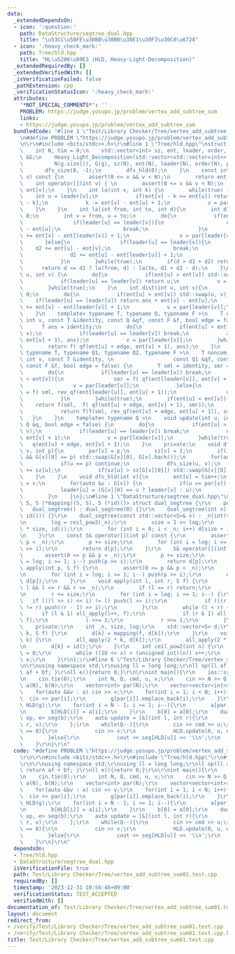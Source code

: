 ```yaml
---
data:
  _extendedDependsOn:
  - icon: ':question:'
    path: DataStructure/segtree_dual.hpp
    title: "\u53CC\u5BFE\u30BB\u30B0\u30E1\u30F3\u30C8\u6728"
  - icon: ':heavy_check_mark:'
    path: Tree/hld.hpp
    title: "HL\u5206\u89E3 (HLD, Heavy-Light-Decomposition)"
  _extendedRequiredBy: []
  _extendedVerifiedWith: []
  _isVerificationFailed: false
  _pathExtension: cpp
  _verificationStatusIcon: ':heavy_check_mark:'
  attributes:
    '*NOT_SPECIAL_COMMENTS*': ''
    PROBLEM: https://judge.yosupo.jp/problem/vertex_add_subtree_sum
    links:
    - https://judge.yosupo.jp/problem/vertex_add_subtree_sum
  bundledCode: "#line 1 \"Test/Library Checker/Tree/vertex_add_subtree_sum01.test.cpp\"\
    \n#define PROBLEM \"https://judge.yosupo.jp/problem/vertex_add_subtree_sum\"\r\
    \n\r\n#include <bits/stdc++.h>\r\n#line 1 \"Tree/hld.hpp\"\nstruct Heavy_Light_Decomposition{\n\
    \    int N, tim = 0;\n    std::vector<int> sz, ent, leader, order, par;\n    std::vector<std::vector<int>>\
    \ &G;\n    Heavy_Light_Decomposition(std::vector<std::vector<int>> &g) : \n  \
    \          N(g.size()), G(g), sz(N), ent(N), leader(N), order(N), par(N) {\n \
    \       dfs_size(0, -1);\n        dfs_hld(0);\n    }\n    const int operator[](int\
    \ v) const {\n        assert(0 <= v && v < N);\n        return ent[v];\n    }\n\
    \    int operator[](int v) { \n        assert(0 <= v && v < N);\n        return\
    \ ent[v];\n    }\n    int la(int v, int k) {\n        while(true) {\n        \
    \    int u = leader[v];\n            if(ent[v] - k >= ent[u]) return order[ent[v]\
    \ - k];\n            k -= ent[v] - ent[u] + 1;\n            v = par[u];\n    \
    \    }\n    }\n    int la(int from, int to, int d){\n        int d1 = 0, d2 =\
    \ 0;\n        int v = from, u = to;\n        do{\n            if(ent[u] < ent[v]){\n\
    \                if(leader[u] == leader[v]){\n                    d1 += ent[v]\
    \ - ent[u];\n                    break;\n                }\n                d1\
    \ += ent[v] - ent[leader[v]] + 1;\n                v = par[leader[v]];\n     \
    \       }else{\n                if(leader[u] == leader[v]){\n                \
    \    d2 += ent[u] - ent[v];\n                    break;\n                }\n \
    \               d2 += ent[u] - ent[leader[u]] + 1;\n                u = par[leader[u]];\n\
    \            }\n        }while(true);\n        if(d > d1 + d2) return -1;\n  \
    \      return d <= d1 ? la(from, d) : la(to, d1 + d2 - d);\n    }\n    int lca(int\
    \ u, int v) {\n        do{\n            if(ent[u] > ent[v]) std::swap(u, v);\n\
    \            if(leader[u] == leader[v]) return u;\n            v = par[leader[v]];\n\
    \        }while(true);\n    }\n    int dist(int u, int v){\n        int ans =\
    \ 0;\n        do{\n            if(ent[u] > ent[v]) std::swap(u, v);\n        \
    \    if(leader[u] == leader[v]) return ans + ent[v] - ent[u];\n            ans\
    \ += ent[v] - ent[leader[v]] + 1;\n            v = par[leader[v]];\n        }while(true);\n\
    \    }\n    template< typename T, typename Q, typename F >\n    T query(int u,\
    \ int v, const T &identity, const Q &qf, const F &f, bool edge = false) {\n  \
    \      T ans = identity;\n        do{\n            if(ent[u] > ent[v]) std::swap(u,\
    \ v);\n            if(leader[u] == leader[v]) break;\n            ans = f( qf(ent[leader[v]],\
    \ ent[v] + 1), ans);\n            v = par[leader[v]];\n        }while(true);\n\
    \        return f( qf(ent[u] + edge, ent[v] + 1), ans);\n    }\n    template<\
    \ typename T, typename Q1, typename Q2, typename F >\n    T noncom_query(int u,\
    \ int v, const T &identity, \n                   const Q1 &qf, const Q2 &rev_qf,\
    \ const F &f, bool edge = false) {\n        T sml = identity, smr = identity;\n\
    \        do{\n            if(leader[u] == leader[v]) break;\n            if(ent[u]\
    \ < ent[v]){\n                smr = f( qf(ent[leader[v]], ent[v] + 1), smr);\n\
    \                v = par[leader[v]];\n            }else{\n                sml\
    \ = f( sml, rev_qf(ent[leader[u]], ent[u] + 1));\n                u = par[leader[u]];\n\
    \            }\n        }while(true);\n        if(ent[u] < ent[v]){\n        \
    \    return f(sml,  f( qf(ent[u] + edge, ent[v] + 1), smr));\n        }else{\n\
    \            return f(f(sml, rev_qf(ent[v] + edge, ent[u] + 1)), smr);\n     \
    \   }\n    }\n    template< typename Q >\n    void update(int u, int v, const\
    \ Q &q, bool edge = false) {\n        do{\n            if(ent[u] > ent[v]) std::swap(u,\
    \ v);\n            if(leader[u] == leader[v]) break;\n            q(ent[leader[v]],\
    \ ent[v] + 1);\n            v = par[leader[v]];\n        }while(true);\n     \
    \   q(ent[u] + edge, ent[v] + 1);\n    }\n    private:\n    void dfs_size(int\
    \ v, int p){\n        par[v] = p;\n        sz[v] = 1;\n        if(!G[v].empty()\
    \ && G[v][0] == p) std::swap(G[v][0], G[v].back());\n        for(auto &u : G[v]){\n\
    \            if(u == p) continue;\n            dfs_size(u, v);\n            sz[v]\
    \ += sz[u];\n            if(sz[u] > sz[G[v][0]]) std::swap(G[v][0], u);\n    \
    \    }\n    }\n    void dfs_hld(int v){\n        ent[v] = tim++;\n        order[ent[v]]\
    \ = v;\n        for(auto &u : G[v]) {\n            if(u == par[v]) continue;\n\
    \            leader[u] = (G[v][0] == u ? leader[v] : u);\n            dfs_hld(u);\n\
    \        }\n    }\n};\n#line 1 \"DataStructure/segtree_dual.hpp\"\ntemplate <class\
    \ S, S (*mapping)(S, S), S (*id)()> struct dual_segtree {\r\n    public:\r\n \
    \   dual_segtree() : dual_segtree(0) {}\r\n    dual_segtree(int n) : dual_segtree(std::vector<S>(n,\
    \ id())) {}\r\n    dual_segtree(const std::vector<S>& v) : _n(int(v.size())) {\r\
    \n        log = ceil_pow2(_n);\r\n        size = 1 << log;\r\n        d = std::vector<S>(2\
    \ * size, id());\r\n        for (int i = 0; i < _n; i++) d[size + i] = v[i];\r\
    \n    }\r\n    const S& operator[](int p) const {\r\n        assert(0 <= p &&\
    \ p < _n);\r\n        p += size;\r\n        for (int i = log; i >= 1; i--) push(p\
    \ >> i);\r\n        return d[p];\r\n    }\r\n    S& operator[](int p) { \r\n \
    \       assert(0 <= p && p < _n);\r\n        p += size;\r\n        for (int i\
    \ = log; i >= 1; i--) push(p >> i);\r\n        return d[p];\r\n    }\r\n    void\
    \ apply(int p, S f) {\r\n        assert(0 <= p && p < _n);\r\n        p += size;\r\
    \n        for (int i = log; i >= 1; i--) push(p >> i);\r\n        d[p] = mapping(f,\
    \ d[p]);\r\n    }\r\n    void apply(int l, int r, S f) {\r\n        assert(0 <=\
    \ l && l <= r && r <= _n);\r\n        if (l == r) return;\r\n        l += size;\r\
    \n        r += size;\r\n        for (int i = log; i >= 1; i--) {\r\n         \
    \   if (((l >> i) << i) != l) push(l >> i);\r\n            if (((r >> i) << i)\
    \ != r) push((r - 1) >> i);\r\n        }\r\n        while (l < r) {\r\n      \
    \      if (l & 1) all_apply(l++, f);\r\n            if (r & 1) all_apply(--r,\
    \ f);\r\n            l >>= 1;\r\n            r >>= 1;\r\n        }\r\n    }\r\n\
    \    private:\r\n    int _n, size, log;\r\n    std::vector<S> d;\r\n    void all_apply(int\
    \ k, S f) {\r\n        d[k] = mapping(f, d[k]);\r\n    }\r\n    void push(int\
    \ k) {\r\n        all_apply(2 * k, d[k]);\r\n        all_apply(2 * k + 1, d[k]);\r\
    \n        d[k] = id();\r\n    }\r\n    int ceil_pow2(int n) {\r\n        int x\
    \ = 0;\r\n        while ((1U << x) < (unsigned int)(n)) x++;\r\n        return\
    \ x;\r\n    }\r\n};\r\n#line 6 \"Test/Library Checker/Tree/vertex_add_subtree_sum01.test.cpp\"\
    \n\r\nusing namespace std;\r\nusing ll = long long;\r\nll op(ll af, ll bf){ return\
    \ af + bf; }\r\nll e(){return 0;}\r\n\r\nint main(){\r\n    ios::sync_with_stdio(false);\r\
    \n    cin.tie(0);\r\n    int N, Q, cmd, u, v;\r\n    cin >> N >> Q;\r\n    vector<ll>\
    \ a(N), b(N);\r\n    vector<int> par(N);\r\n    vector<vector<int>> g(N);\r\n\
    \    for(auto &&v : a) cin >> v;\r\n    for(int i = 1; i < N; i++){\r\n      \
    \  cin >> par[i];\r\n        g[par[i]].emplace_back(i);\r\n    }\r\n    Heavy_Light_Decomposition\
    \ HLD(g);\r\n    for(int i = N - 1; i >= 1; i--){\r\n        a[par[i]] += a[i];\r\
    \n        b[HLD[i]] = a[i];\r\n    }\r\n    b[0] = a[0];\r\n    dual_segtree<ll,\
    \ op, e> seg(b);\r\n    auto update = [&](int l, int r){\r\n        seg.apply(l,\
    \ r, v);\r\n    };\r\n    while(Q--){\r\n        cin >> cmd >> u;\r\n        if(cmd\
    \ == 0){\r\n            cin >> v;\r\n            HLD.update(0, u, update);\r\n\
    \        }else{\r\n            cout << seg[HLD[u]] << '\\n';\r\n        }\r\n\
    \    }\r\n}\r\n"
  code: "#define PROBLEM \"https://judge.yosupo.jp/problem/vertex_add_subtree_sum\"\
    \r\n\r\n#include <bits/stdc++.h>\r\n#include \"Tree/hld.hpp\"\r\n#include \"DataStructure/segtree_dual.hpp\"\
    \r\n\r\nusing namespace std;\r\nusing ll = long long;\r\nll op(ll af, ll bf){\
    \ return af + bf; }\r\nll e(){return 0;}\r\n\r\nint main(){\r\n    ios::sync_with_stdio(false);\r\
    \n    cin.tie(0);\r\n    int N, Q, cmd, u, v;\r\n    cin >> N >> Q;\r\n    vector<ll>\
    \ a(N), b(N);\r\n    vector<int> par(N);\r\n    vector<vector<int>> g(N);\r\n\
    \    for(auto &&v : a) cin >> v;\r\n    for(int i = 1; i < N; i++){\r\n      \
    \  cin >> par[i];\r\n        g[par[i]].emplace_back(i);\r\n    }\r\n    Heavy_Light_Decomposition\
    \ HLD(g);\r\n    for(int i = N - 1; i >= 1; i--){\r\n        a[par[i]] += a[i];\r\
    \n        b[HLD[i]] = a[i];\r\n    }\r\n    b[0] = a[0];\r\n    dual_segtree<ll,\
    \ op, e> seg(b);\r\n    auto update = [&](int l, int r){\r\n        seg.apply(l,\
    \ r, v);\r\n    };\r\n    while(Q--){\r\n        cin >> cmd >> u;\r\n        if(cmd\
    \ == 0){\r\n            cin >> v;\r\n            HLD.update(0, u, update);\r\n\
    \        }else{\r\n            cout << seg[HLD[u]] << '\\n';\r\n        }\r\n\
    \    }\r\n}\r\n"
  dependsOn:
  - Tree/hld.hpp
  - DataStructure/segtree_dual.hpp
  isVerificationFile: true
  path: Test/Library Checker/Tree/vertex_add_subtree_sum01.test.cpp
  requiredBy: []
  timestamp: '2023-12-31 10:56:46+09:00'
  verificationStatus: TEST_ACCEPTED
  verifiedWith: []
documentation_of: Test/Library Checker/Tree/vertex_add_subtree_sum01.test.cpp
layout: document
redirect_from:
- /verify/Test/Library Checker/Tree/vertex_add_subtree_sum01.test.cpp
- /verify/Test/Library Checker/Tree/vertex_add_subtree_sum01.test.cpp.html
title: Test/Library Checker/Tree/vertex_add_subtree_sum01.test.cpp
---
```

